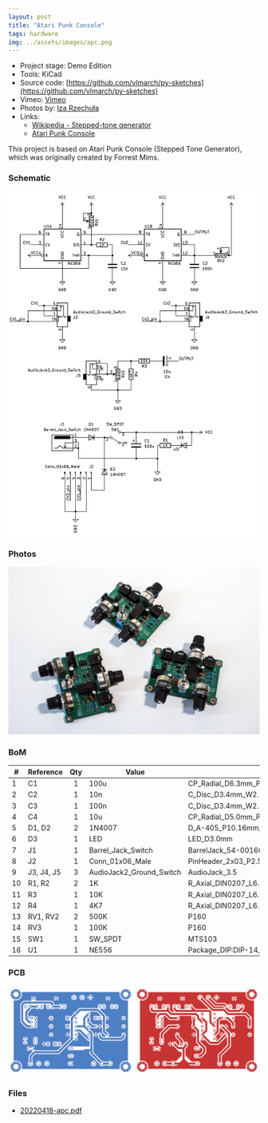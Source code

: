 ```yaml
---
layout: post
title: "Atari Punk Console"
tags: hardware
img: ../assets/images/apc.png
---
```


- Project stage: Demo Edition
- Tools: KiCad
- Source code: [https://github.com/vlmarch/py-sketches](https://github.com/vlmarch/py-sketches)
- Vimeo: [Vimeo](https://vimeo.com/vlmarch)
- Photos by: [Iza Rzechuła](https://www.iza.rzechula.pl/)
- Links:
    - [Wikipedia - Stepped-tone generator](https://en.wikipedia.org/wiki/Forrest_Mims#Stepped-tone_generator_(Atari_Punk_Console))
    - [Atari Punk Console](https://sdiy.info/wiki/Atari_Punk_Console)

This project is based on Atari Punk Console (Stepped Tone Generator),
which was originally created by Forrest Mims.

### Schematic

![apc-schematic.png](../assets/images/apc-schematic.png)

### Photos

![apc1.jpg](../assets/images/apc1.jpg)

<!-- ![apc2.jpg](../assets/images/apc2.jpg) -->

### BoM

| # |Reference |Qty|Value                   |Footprint                                                              |
|---|----------|:-:|------------------------|-----------------------------------------------------------------------|
|1  |C1        |1  |100u                    |CP_Radial_D6.3mm_P2.50mm                         |
|2  |C2        |1  |10n                     |C_Disc_D3.4mm_W2.1mm_P2.50mm                             |
|3  |C3        |1  |100n                    |C_Disc_D3.4mm_W2.1mm_P2.50mm                             |
|4  |C4        |1  |10u                     |CP_Radial_D5.0mm_P2.50mm                         |
|5  |D1, D2    |2  |1N4007                  |D_A-405_P10.16mm_Horizontal                                  |
|6  |D3        |1  |LED                     |LED_D3.0mm                                                     |
|7  |J1        |1  |Barrel_Jack_Switch      |BarrelJack_54-00166                              |
|8  |J2        |1  |Conn_01x06_Male         |PinHeader_2x03_P2.54mm_Vertical             |
|9  |J3, J4, J5|3  |AudioJack2_Ground_Switch|AudioJack_3.5                                    |
|10 |R1, R2    |2  |1K                      |R_Axial_DIN0207_L6.3mm_D2.5mm_P10.16mm_Horizontal|
|11 |R3        |1  |10K                     |R_Axial_DIN0207_L6.3mm_D2.5mm_P10.16mm_Horizontal|
|12 |R4        |1  |4K7                     |R_Axial_DIN0207_L6.3mm_D2.5mm_P10.16mm_Horizontal|
|13 |RV1, RV2  |2  |500K                    |P160                                             |
|14 |RV3       |1  |100K                    |P160                                             |
|15 |SW1       |1  |SW_SPDT                 |MTS103                                           |
|16 |U1        |1  |NE556                   |Package_DIP:DIP-14_W7.62mm                                             |

### PCB

![apc-pcb.png](../assets/images/apc-pcb.png)

### Files
- [20220418-apc.pdf](../assets/files/20220418-apc.pdf)
